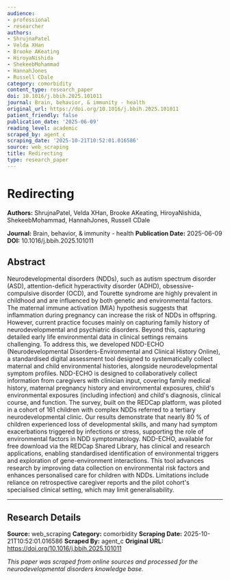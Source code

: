 ```yaml
---
audience:
- professional
- researcher
authors:
- ShrujnaPatel
- Velda XHan
- Brooke AKeating
- HiroyaNishida
- ShekeebMohammad
- HannahJones
- Russell CDale
category: comorbidity
content_type: research_paper
doi: 10.1016/j.bbih.2025.101011
journal: Brain, behavior, & immunity - health
original_url: https://doi.org/10.1016/j.bbih.2025.101011
patient_friendly: false
publication_date: '2025-06-09'
reading_level: academic
scraped_by: agent_c
scraping_date: '2025-10-21T10:52:01.016586'
source: web_scraping
title: Redirecting
type: research_paper
---
```

# Redirecting

**Authors:** ShrujnaPatel, Velda XHan, Brooke AKeating, HiroyaNishida, ShekeebMohammad, HannahJones, Russell CDale

**Journal:** Brain, behavior, & immunity - health
**Publication Date:** 2025-06-09
**DOI:** 10.1016/j.bbih.2025.101011

## Abstract

Neurodevelopmental disorders (NDDs), such as autism spectrum disorder (ASD), attention-deficit hyperactivity disorder (ADHD), obsessive-compulsive disorder (OCD), and Tourette syndrome are highly prevalent in childhood and are influenced by both genetic and environmental factors. The maternal immune activation (MIA) hypothesis suggests that inflammation during pregnancy can increase the risk of NDDs in offspring. However, current practice focuses mainly on capturing family history of neurodevelopmental and psychiatric disorders. Beyond this, capturing detailed early life environmental data in clinical settings remains challenging. To address this, we developed NDD-ECHO (Neurodevelopmental Disorders-Environmental and Clinical History Online), a standardised digital assessment tool designed to systematically collect maternal and child environmental histories, alongside neurodevelopmental symptom profiles. NDD-ECHO is designed to collaboratively collect information from caregivers with clinician input, covering family medical history, maternal pregnancy history and environmental exposures, child's environmental exposures (including infection) and child's diagnosis, clinical course, and function. The survey, built on the REDCap platform, was piloted in a cohort of 161 children with complex NDDs referred to a tertiary neurodevelopmental clinic. Our results demonstrate that nearly 80 % of children experienced loss of developmental skills, and many had symptom exacerbations triggered by infections or stress, supporting the role of environmental factors in NDD symptomatology. NDD-ECHO, available for free download via the REDCap Shared Library, has clinical and research applications, enabling standardised identification of environmental triggers and exploration of gene-environment interactions. This tool advances research by improving data collection on environmental risk factors and enhances personalised care for children with NDDs. Limitations include reliance on retrospective caregiver reports and the pilot cohort's specialised clinical setting, which may limit generalisability.

---

## Research Details

**Source:** web_scraping
**Category:** comorbidity
**Scraping Date:** 2025-10-21T10:52:01.016586
**Scraped By:** agent_c
**Original URL:** https://doi.org/10.1016/j.bbih.2025.101011

*This paper was scraped from online sources and processed for the neurodevelopmental disorders knowledge base.*